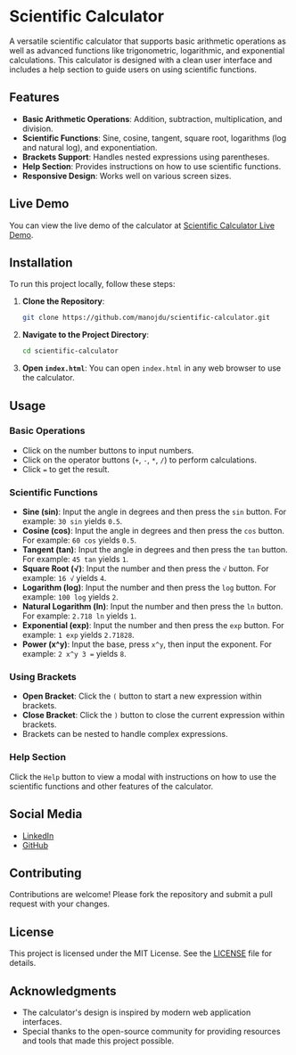 # Scientific Calculator

A versatile scientific calculator that supports basic arithmetic operations as well as advanced functions like trigonometric, logarithmic, and exponential calculations. This calculator is designed with a clean user interface and includes a help section to guide users on using scientific functions.

## Features

- **Basic Arithmetic Operations**: Addition, subtraction, multiplication, and division.
- **Scientific Functions**: Sine, cosine, tangent, square root, logarithms (log and natural log), and exponentiation.
- **Brackets Support**: Handles nested expressions using parentheses.
- **Help Section**: Provides instructions on how to use scientific functions.
- **Responsive Design**: Works well on various screen sizes.

## Live Demo

You can view the live demo of the calculator at [Scientific Calculator Live Demo](https://manojdu.github.io/scientific-calculator/).


## Installation

To run this project locally, follow these steps:

1. **Clone the Repository**:
    ```bash
    git clone https://github.com/manojdu/scientific-calculator.git
    ```
   
2. **Navigate to the Project Directory**:
    ```bash
    cd scientific-calculator
    ```

3. **Open `index.html`**:
    You can open `index.html` in any web browser to use the calculator.

## Usage

### Basic Operations

- Click on the number buttons to input numbers.
- Click on the operator buttons (`+`, `-`, `*`, `/`) to perform calculations.
- Click `=` to get the result.

### Scientific Functions

- **Sine (sin)**: Input the angle in degrees and then press the `sin` button. For example: `30 sin` yields `0.5`.
- **Cosine (cos)**: Input the angle in degrees and then press the `cos` button. For example: `60 cos` yields `0.5`.
- **Tangent (tan)**: Input the angle in degrees and then press the `tan` button. For example: `45 tan` yields `1`.
- **Square Root (√)**: Input the number and then press the `√` button. For example: `16 √` yields `4`.
- **Logarithm (log)**: Input the number and then press the `log` button. For example: `100 log` yields `2`.
- **Natural Logarithm (ln)**: Input the number and then press the `ln` button. For example: `2.718 ln` yields `1`.
- **Exponential (exp)**: Input the number and then press the `exp` button. For example: `1 exp` yields `2.71828`.
- **Power (x^y)**: Input the base, press `x^y`, then input the exponent. For example: `2 x^y 3 =` yields `8`.

### Using Brackets

- **Open Bracket**: Click the `(` button to start a new expression within brackets.
- **Close Bracket**: Click the `)` button to close the current expression within brackets.
- Brackets can be nested to handle complex expressions.

### Help Section

Click the `Help` button to view a modal with instructions on how to use the scientific functions and other features of the calculator.

## Social Media

- [LinkedIn](https://www.linkedin.com/in/manojdu2003)
- [GitHub](https://github.com/manojdu)

## Contributing

Contributions are welcome! Please fork the repository and submit a pull request with your changes.

## License

This project is licensed under the MIT License. See the [LICENSE](LICENSE) file for details.

## Acknowledgments

- The calculator's design is inspired by modern web application interfaces.
- Special thanks to the open-source community for providing resources and tools that made this project possible.
